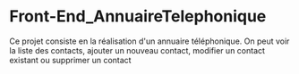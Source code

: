 # Front-End_AnnuaireTelephonique

Ce projet consiste en la réalisation d'un annuaire téléphonique. On peut voir la liste des contacts, ajouter un nouveau contact, modifier un contact existant ou supprimer un contact
